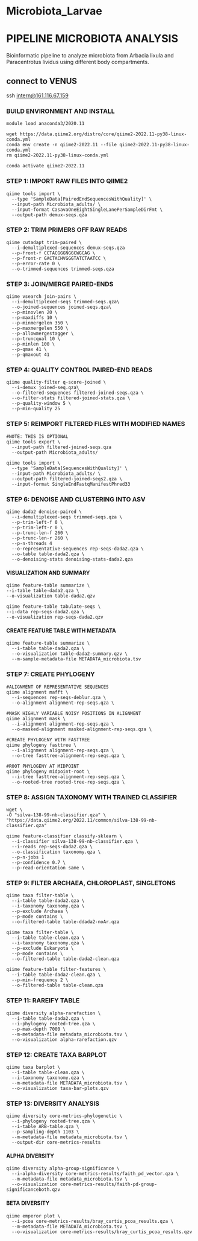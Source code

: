 # Microbiota_Larvae

# PIPELINE MICROBIOTA ANALYSIS
Bioinformatic pipeline to analyze microbiota from Arbacia lixula and Paracentrotus lividus using different body compartments.

## connect to VENUS
ssh intern@161.116.67.159

### BUILD ENVIRONMENT AND INSTALL ###
```
module load anaconda3/2020.11

wget https://data.qiime2.org/distro/core/qiime2-2022.11-py38-linux-conda.yml
conda env create -n qiime2-2022.11 --file qiime2-2022.11-py38-linux-conda.yml
rm qiime2-2022.11-py38-linux-conda.yml

conda activate qiime2-2022.11
```


### STEP 1: IMPORT RAW FILES INTO QIIME2 ###
```
qiime tools import \
  --type 'SampleData[PairedEndSequencesWithQuality]' \
  --input-path Microbiota_adults/ \
  --input-format CasavaOneEightSingleLanePerSampleDirFmt \
  --output-path demux-seqs.qza
```


### STEP 2: TRIM PRIMERS OFF RAW READS #
```
qiime cutadapt trim-paired \
  --i-demultiplexed-sequences demux-seqs.qza
  --p-front-f CCTACGGGNGGCWGCAG \
  --p-front-r GACTACHVGGGTATCTAATCC \
  --p-error-rate 0 \
  --o-trimmed-sequences trimmed-seqs.qza
```

### STEP 3: JOIN/MERGE PAIRED-ENDS ###
```
qiime vsearch join-pairs \
  --i-demultiplexed-seqs trimmed-seqs.qza\
  --o-joined-sequences joined-seqs.qza\
  --p-minovlen 20 \
  --p-maxdiffs 10 \
  --p-minmergelen 350 \
  --p-maxmergelen 550 \
  --p-allowmergestagger \
  --p-truncqual 10 \
  --p-minlen 100 \
  --p-qmax 41 \
  --p-qmaxout 41
```


### STEP 4: QUALITY CONTROL PAIRED-END READS ###
```
qiime quality-filter q-score-joined \
  --i-demux joined-seq.qza\
  --o-filtered-sequences filtered-joined-seqs.qza \
  --o-filter-stats filtered-joined-stats.qza \
  --p-quality-window 5 \
  --p-min-quality 25 
```


### STEP 5: REIMPORT FILTERED FILES WITH MODIFIED NAMES ###
```
#NOTE: THIS IS OPTIONAL
qiime tools export \
  --input-path filtered-joined-seqs.qza
  --output-path Microbiota_adults/

qiime tools import \
  --type 'SampleData[SequencesWithQuality]' \
  --input-path Microbiota_adults/ \
  --output-path filtered-joined-seqs2.qza \
  --input-format SingleEndFastqManifestPhred33
```


### STEP 6: DENOISE AND CLUSTERING INTO ASV ###
```
qiime dada2 denoise-paired \
  --i-demultiplexed-seqs trimmed-seqs.qza \
  --p-trim-left-f 0 \
  --p-trim-left-r 0 \
  --p-trunc-len-f 260 \
  --p-trunc-len-r 260 \
  --p-n-threads 4
  --o-representative-sequences rep-seqs-dada2.qza \
  --o-table table-dada2.qza \
  --o-denoising-stats denoising-stats-dada2.qza
```
####  VISUALIZATION AND SUMMARY	
```
qiime feature-table summarize \
--i-table table-dada2.qza \
--o-visualization table-dada2.qzv 

qiime feature-table tabulate-seqs \
--i-data rep-seqs-dada2.qza \
--o-visualization rep-seqs-dada2.qzv
```
#### CREATE FEATURE TABLE WITH METADATA 
```
qiime feature-table summarize \
  --i-table table-dada2.qza \
  --o-visualization table-dada2-summary.qzv \
  --m-sample-metadata-file METADATA_microbiota.tsv
```
### STEP 7: CREATE PHYLOGENY ###
```
#ALIGNMENT OF REPRESENTATIVE SEQUENCES
qiime alignment mafft \
  --i-sequences rep-seqs-deblur.qza \
  --o-alignment alignment-rep-seqs.qza \

#MASK HIGHLY VARIABLE NOISY POSITIONS IN ALIGNMENT
qiime alignment mask \
  --i-alignment alignment-rep-seqs.qza \
  --o-masked-alignment masked-alignment-rep-seqs.qza \

#CREATE PHYLOGENY WITH FASTTREE
qiime phylogeny fasttree \
  --i-alignment alignment-rep-seqs.qza \
  --o-tree fasttree-alignment-rep-seqs.qza \

#ROOT PHYLOGENY AT MIDPOINT
qiime phylogeny midpoint-root \
  --i-tree fasttree-alignment-rep-seqs.qza \
  --o-rooted-tree rooted-tree-rep-seqs.qza \
```

### STEP 8: ASSIGN TAXONOMY WITH TRAINED CLASSIFIER ###
```
wget \
-O "silva-138-99-nb-classifier.qza" \
"https://data.qiime2.org/2022.11/common/silva-138-99-nb-classifier.qza"

qiime feature-classifier classify-sklearn \
  --i-classifier silva-138-99-nb-classifier.qza \
  --i-reads rep-seqs-dada2.qza \
  --o-classification taxonomy.qza \
  --p-n-jobs 1
  --p-confidence 0.7 \
  --p-read-orientation same \
```


### STEP 9: FILTER ARCHAEA, CHLOROPLAST, SINGLETONS ###
```
qiime taxa filter-table \
  --i-table table-dada2.qza \
  --i-taxonomy taxonomy.qza \
  --p-exclude Archaea \
  --p-mode contains \
  --o-filtered-table table-ddada2-noAr.qza 

qiime taxa filter-table \
  --i-table table-clean.qza \
  --i-taxonomy taxonomy.qza \
  --p-exclude Eukaryota \
  --p-mode contains \
  --o-filtered-table table-dada2-clean.qza 

qiime feature-table filter-features \
  --i-table table-dada2-clean.qza \
  --p-min-frequency 2 \
  --o-filtered-table table-clean.qza 
```

### STEP 11: RAREIFY TABLE ###
```
qiime diversity alpha-rarefaction \
  --i-table table-dada2.qza \
  --i-phylogeny rooted-tree.qza \
  --p-max-depth 7000 \
  --m-metadata-file metadata_microbiota.tsv \
  --o-visualization alpha-rarefaction.qzv
```

### STEP 12: CREATE TAXA BARPLOT ### 
```
qiime taxa barplot \
  --i-table table-clean.qza \
  --i-taxonomy taxonomy.qza \
  --m-metadata-file METADATA_microbiota.tsv \
  --o-visualization taxa-bar-plots.qzv
``` 

### STEP 13: DIVERSITY ANALYSIS ###
```
qiime diversity core-metrics-phylogenetic \
  --i-phylogeny rooted-tree.qza \
  --i-table ARB-table.qza \
  --p-sampling-depth 1103 \
  --m-metadata-file metadata_microbiota.tsv \
  --output-dir core-metrics-results
```
 #### ALPHA DIVERSITY ####
```
qiime diversity alpha-group-significance \
  --i-alpha-diversity core-metrics-results/faith_pd_vector.qza \
  --m-metadata-file metadata_microbiota.tsv \
  --o-visualization core-metrics-results/faith-pd-group-significanceboth.qzv
```
  #### BETA DIVERSITY ####
```  
qiime emperor plot \
  --i-pcoa core-metrics-results/bray_curtis_pcoa_results.qza \
  --m-metadata-file METADATA_microbiota.tsv \
  --o-visualization core-metrics-results/bray_curtis_pcoa_results.qzv
```
